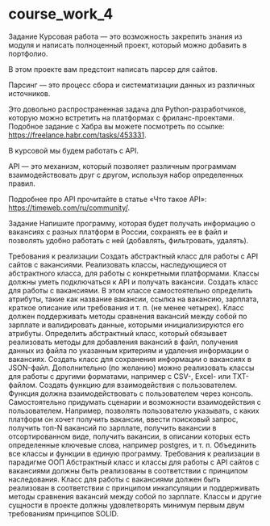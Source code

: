 # course_work_4

Задание
Курсовая работа — это возможность закрепить знания из модуля и написать полноценный проект, который можно добавить в портфолио.

В этом проекте вам предстоит написать парсер для сайтов.

Парсинг — это процесс сбора и систематизации данных из различных источников.

Это довольно распространенная задача для Python-разработчиков, которую можно встретить на платформах с фриланс-проектами. Подобное задание с Хабра вы можете посмотреть по ссылке: https://freelance.habr.com/tasks/453331.

В курсовой мы будем работать с API.

API — это механизм, который позволяет различным программам взаимодействовать друг с другом, используя набор определенных правил.

Подробнее про API прочитайте в статье «Что такое API»: https://timeweb.com/ru/community/.

Задание
Напишите программу, которая будет получать информацию о вакансиях с разных платформ в России, сохранять ее в файл и позволять удобно работать с ней (добавлять, фильтровать, удалять).

Требования к реализации
Создать абстрактный класс для работы с API сайтов с вакансиями. Реализовать классы, наследующиеся от абстрактного класса, для работы с конкретными платформами. Классы должны уметь подключаться к API и получать вакансии.
Создать класс для работы с вакансиями. В этом классе самостоятельно определить атрибуты, такие как название вакансии, ссылка на вакансию, зарплата, краткое описание или требования и т. п. (не менее четырех). Класс должен поддерживать методы сравнения вакансий между собой по зарплате и валидировать данные, которыми инициализируются его атрибуты.
Определить абстрактный класс, который обязывает реализовать методы для добавления вакансий в файл, получения данных из файла по указанным критериям и удаления информации о вакансиях. Создать класс для сохранения информации о вакансиях в JSON-файл. Дополнительно (по желанию) можно реализовать классы для работы с другими форматами, например с CSV-, Excel- или TXT-файлом.
Создать функцию для взаимодействия с пользователем. Функция должна взаимодействовать с пользователем через консоль. Самостоятельно придумать сценарии и возможности взаимодействия с пользователем. Например, позволять пользователю указывать, с каких платформ он хочет получить вакансии, ввести поисковый запрос, получить топ-N вакансий по зарплате, получить вакансии в отсортированном виде, получить вакансии, в описании которых есть определенные ключевые слова, например postgres, и т. п.
Объединить все классы и функции в единую программу.
Требования к реализации в парадигме ООП
Абстрактный класс и классы для работы с API сайтов с вакансиями должны быть реализованы в соответствии с принципом наследования.
Класс для работы с вакансиями должен быть реализован в соответствии с принципом инкапсуляции и поддерживать методы сравнения вакансий между собой по зарплате.
Классы и другие сущности в проекте должны удовлетворять минимум первым двум требованиям принципов SOLID.
